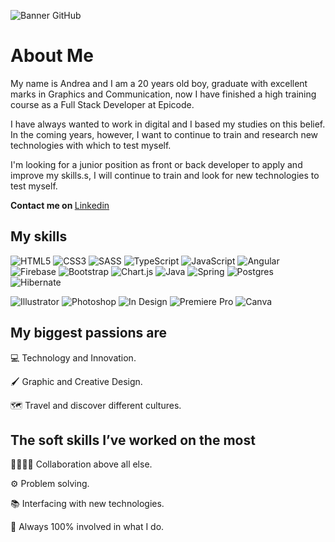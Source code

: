![Banner GitHub](https://github.com/andbardii/andbardii/assets/126244632/9936cf3c-d98b-4c3d-b0ea-1a80fb5cdd7d)

# About Me
My name is Andrea and I am a 20 years old boy, graduate with excellent marks in Graphics and Communication, now I have finished a high training course as a Full Stack Developer at Epicode.

I have always wanted to work in digital and I based my studies on this belief. In the coming years, however, I want to continue to train and research new technologies with which to test myself. 

I'm looking for a junior position as front or back developer to apply and improve my skills.s, I will continue to train and look for new technologies to test myself.

<b> Contact me on </b>
[Linkedin](https://www.linkedin.com/in/andbardii)

## My skills
![HTML5](https://img.shields.io/badge/html5-%23E34F26.svg?style=for-the-badge&logo=html5&logoColor=white)
![CSS3](https://img.shields.io/badge/css3-blue.svg?style=for-the-badge&logo=css3&logoColor=white)
![SASS](https://img.shields.io/badge/SASS-hotpink.svg?style=for-the-badge&logo=SASS&logoColor=white)
![TypeScript](https://img.shields.io/badge/typescript-%23007ACC.svg?style=for-the-badge&logo=typescript&logoColor=white)
![JavaScript](https://img.shields.io/badge/javascript-yellow.svg?style=for-the-badge&logo=javascript&logoColor=white)
![Angular](https://img.shields.io/badge/angular-%23DD0031.svg?style=for-the-badge&logo=angular&logoColor=white)
![Firebase](https://img.shields.io/badge/firebase-white?style=for-the-badge&logo=firebase)
![Bootstrap](https://img.shields.io/badge/bootstrap-%238511FA.svg?style=for-the-badge&logo=bootstrap&logoColor=white)
![Chart.js](https://img.shields.io/badge/chart.js-white?style=for-the-badge&logo=chart.js)
![Java](https://img.shields.io/badge/Java-ED8B00?style=for-the-badge&logo=buy-me-a-coffee&logoColor=white")
![Spring](https://img.shields.io/badge/spring-%236DB33F.svg?style=for-the-badge&logo=spring&logoColor=white)
![Postgres](https://img.shields.io/badge/postgres-%23316192.svg?style=for-the-badge&logo=postgresql&logoColor=white)
![Hibernate](https://img.shields.io/badge/Hibernate-59666C?style=for-the-badge&logo=Hibernate&logoColor=white)

![Illustrator](https://img.shields.io/badge/Illustrator-%23E34F26.svg?style=for-the-badge&logo=adobe-illustrator&logoColor=white)
![Photoshop](https://img.shields.io/badge/Photoshop-blue.svg?style=for-the-badge&logo=adobe-photoshop&logoColor=white)
![In Design](https://img.shields.io/badge/InDesign-purple.svg?style=for-the-badge&logo=adobe-indesign&logoColor=white)
![Premiere Pro](https://img.shields.io/badge/PremierePro-%238511FA.svg?style=for-the-badge&logo=adobe-premiere-pro&logoColor=white)
![Canva](https://img.shields.io/badge/Canva-%23007ACC.svg?style=for-the-badge&logo=canva&logoColor=white)

## My biggest passions are

💻 Technology and Innovation.

🖌 Graphic and Creative Design.

🗺 Travel and discover different cultures.

## The soft skills I’ve worked on the most

🫱🏻‍🫲🏼 Collaboration above all else. 

⚙️ Problem solving.

📚 Interfacing with new technologies.

💯 Always 100% involved in what I do.
